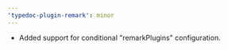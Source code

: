 ```yaml
---
'typedoc-plugin-remark': minor
---
```


- Added support for conditional "remarkPlugins" configuration.
